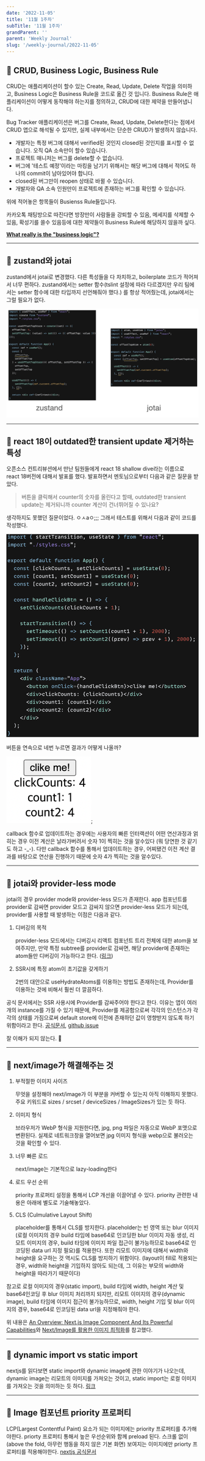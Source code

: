 ```yaml
---
date: '2022-11-05'
title: '11월 1주차'
subTitle: '11월 1주차'
grandParent: ''
parent: 'Weekly Journal'
slug: '/weekly-journal/2022-11-05'
---
```


## 📌 CRUD, Business Logic, Business Rule

CRUD는 애플리케이션이 할수 있는 Create, Read, Update, Delete 작업을 의미하고, Business Logic은 Business Rule을 코드로 옮긴 것 입니다. Business Rule은 애플리케이션이 어떻게 동작해야 하는지를 정의하고, CRUD에 대한 제약을 만들어냅니다.

Bug Tracker 애플리케이션은 버그를 Create, Read, Update, Delete한다는 점에서 CRUD 앱으로 해석될 수 있지만, 실제 내부에서는 단순한 CRUD가 발생하지 않습니다.

- 개발자는 특정 버그에 대해서 verified된 것인지 closed된 것인지를 표시할 수 없습니다. 오직 QA 소속만이 할수 있습니다.
- 프로젝트 매니저는 버그를 delete할 수 없습니다.
- 버그에 '테스트 예정'이라는 마킹을 남기기 위해서는 해당 버그에 대해서 적어도 하나의 commit이 남아있어야 합니다.
- closed된 버그만이 reopen 상태로 바뀔 수 있습니다.
- 개발자와 QA 소속 인원만이 프로젝트에 존재하는 버그를 확인할 수 있습니다.

위에 적어놓은 항목들이 Busienss Rule들입니다.

카카오톡 채팅방으로 따진다면 방장만이 사람들을 강퇴할 수 있음, 메세지를 삭제할 수 있음, 확성기를 쓸수 있음등에 대한 제약들이 Business Rule에 해당하지 않을까 싶다.

**[What really is the "business logic"?](https://softwareengineering.stackexchange.com/questions/234251/what-really-is-the-business-logic)**

---

## 📌 zustand와 jotai

zustand에서 jotai로 변경했다. 다른 특성들을 다 차치하고, boilerplate 코드가 적어져서 너무 편하다. zustand에서는 setter 함수(tslint 설정에 따라 다르겠지만 우리 팀에서는 setter 함수에 대한 타입까지 선언해줘야 했다.) 를 항상 적어줬는데, jotai에서는 그럴 필요가 없다.

![](./zustand-jotai.png)

---

## 📌 react 18이 outdated한 transient update 제거하는 특성

오픈소스 컨트리뷰션에서 만난 팀원들에게 react 18 shallow dive라는 이름으로 react 18버전에 대해서 발표를 했다. 발표하면서 멘토님으로부터 다음과 같은 질문을 받았다.

> 버튼을 클릭해서 counter의 숫자를 올린다고 할때, outdated한 transient update는 제거되니까 counter 계산이 건너뛰어질 수 있나요?

생각하지도 못했던 질문이었다. ㅇㅅaㅇ;;; 그래서 테스트를 위해서 다음과 같이 코드를 작성했다.

![](./outdated-update-sample.png)

버튼을 연속으로 네번 누르면 결과가 어떻게 나올까?

![](./outdated-update-sample-result.png);

callback 함수로 업데이트하는 경우에는 사용자의 빠른 인터랙션이 어떤 연산과정과 얽히는 경우 이전 계산은 날라가버려서 숫자 1이 찍히는 것을 알수있다 (뭐 당연한 것 같기도 하고 -_-). 다만 callback 함수를 통해서 업데이트하는 경우, 어찌됐건 이전 계산 결과를 바탕으로 연산을 진행하기 때문에 숫자 4가 찍히는 것을 알수있다.

---

## 📌 jotai와 provider-less mode

jotai의 경우 provider mode와 provider-less 모드가 존재한다. app 컴포넌트를 provider로 감싸면 provider 모드고 감싸지 않으면 provider-less 모드가 되는데, provider를 사용할 때 발생하는 이점은 다음과 같다.

1. 디버깅의 목적

    provider-less 모드에서는 디버깅시 리액트 컴포넌트 트리 전체에 대한 atom을 보여주지만, 만약 특정 subtree를 provider로 감싸면, 해당 provider에 존재하는 atom들만 디버깅이 가능하다고 한다. ([링크](https://jotai.org/docs/guides/debugging#use-atoms-debug-value))

2. SSR시에 특정 atom이 초기값을 갖게하기

    2번의 대안으로 useHydrateAtoms를 이용하는 방법도 존재하는데, Provider를 이용하는 것에 비해서 훨씬 더 깔끔하다.

공식 문서에서는 SSR 사용시에 Provider를 감싸주어야 한다고 한다. 이유는 앱이 여러 개의 instance를 가질 수 있기 때문에, Provider를 제공함으로써 각각의 인스턴스가 각각의 상태를 가짐으로써 default store에 이전에 존재하던 값이 영향받지 않도록 하기 위함이라고 한다. [공식문서](https://jotai.org/docs/guides/nextjs#provider), [github issue](https://github.com/pmndrs/jotai/issues/1190#issuecomment-1145878168)

잘 이해가 되지 않는다. 🤯

--- 

## 📌 next/image가 해결해주는 것

1. 부적절한 이미지 사이즈

   무엇을 설정해야 next/image가 이 부분을 커버할 수 있는지 아직 이해하지 못했다. 주요 키워드로 sizes / srcset / deviceSizes / ImageSizes가 있는 듯 하다.

2. 이미지 형식

   브라우저가 WebP 형식을 지원한다면, jpg, png 파일은 자동으로 WebP 포맷으로 변환된다. 실제로 네트워크창을 열어보면 jpg 이미지 형식을 webp으로 불러오는 것을 확인할 수 있다.

3. 너무 빠른 로드

    next/image는 기본적으로 lazy-loading한다

4. 로드 우선 순위

    priority 프로퍼티 설정을 통해서 LCP 개선을 이끌어낼 수 있다.
    priority 관련한 내용은 아래에 별도로 기술해놓았다.

5. CLS (Culmulative Layout Shift)

    placeholder를 통해서 CLS를 방지한다. placeholder는 빈 영역 또는 blur 이미지(로컬 이미지의 경우 build 타임에 base64로 인코딩한 blur 이미지 자동 생성, 리모트 이미지의 경우, build 타임에 이미지 파일 접근이 불가능하므로 base64로 인코딩된 data url 지정 필요)를 적용한다. 또한 리모트 이미지에 대해서 width와 height을 요구하는 것 역시도 CLS를 방지하기 위함이다. (layout이 fill로 적용되는 경우, width와 height을 기입하지 않아도 되는데, 그 이유는 부모의 width와 height을 따라가기 때문이다)
   
참고로 로컬 이미지의 경우(static import), build 타임에 width, height 계산 및 base64인코딩 후 blur 이미지 처리까지 되지만, 리모트 이미지의 경우(dynamic image), build 타임에 이미지 접근이 불가능하므로, width, height 기입 및 blur 이미지의 경우, base64로 인코딩된 data url을 지정해줘야 한다.

위 내용은 [An Overview: Next.js Image Component And Its Powerful Capabilities](https://www.axelerant.com/blog/overview-nextjs-image-component-and-its-powerful-capabilities)와 [Next/Image를 활용한 이미지 최적화](https://fe-developers.kakaoent.com/2022/220714-next-image/)를 참고했다.

---

## 📌 dynamic import vs static import

nextjs를 읽다보면 static import와 dynamic image에 관한 이야기가 나오는데, dynamic image는 리모트의 이미지를 가져오는 것이고, static import는 로컬 이미지를 가져오는 것을 의미하는 듯 하다. [링크](https://nextjs.org/docs/api-reference/next/legacy/image#placeholder)

---

## 📌 Image 컴포넌트 priority 프로퍼티

LCP(Largest Contentful Paint) 요소가 되는 이미지에는 priority 프로퍼티를 추가해야한다. priorty 프로퍼티 통해서 높은 우선순위와 함께 preload 된다. 스크롤 없이(above the fold, 아무런 행동을 하지 않은 기본 화면) 보여지는 이미지에만 priorty 프로퍼티를 적용해야한다. [nextjs 공식문서](https://nextjs.org/docs/basic-features/image-optimization#priority)
